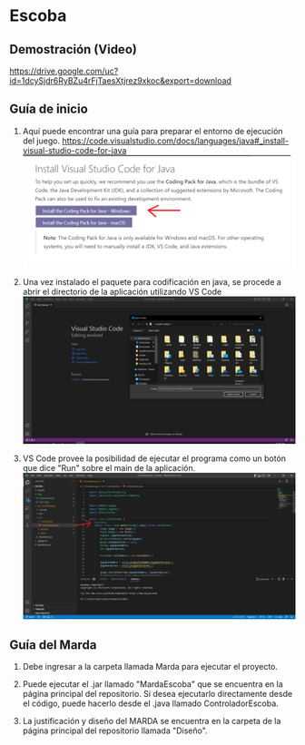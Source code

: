 # Escoba

## Demostración (Video)
https://drive.google.com/uc?id=1dcySjdr6RyBZu4rFjTaesXtjrez9xkoc&export=download

## Guía de inicio 
1) Aquí puede encontrar una guía para preparar el entorno de ejecución del juego.
https://code.visualstudio.com/docs/languages/java#_install-visual-studio-code-for-java
![downloadImg](img/download.png)

2) Una vez instalado el paquete para codificación en java, se procede a abrir el directorio de la aplicación utilizando VS Code
![openImg](img/open.png)

3)  VS Code provee la posibilidad de ejecutar el programa como un botón que dice "Run" sobre el main de la aplicación.
![runImg](img/run.png)

## Guía del Marda

1) Debe ingresar a la carpeta llamada Marda para ejecutar el proyecto.

2) Puede ejecutar el .jar llamado "MardaEscoba" que se encuentra en la página principal del repositorio. Si desea ejecutarlo 
directamente desde el código, puede hacerlo desde el .java llamado ControladorEscoba. 

3) La justificación y diseño del MARDA se encuentra en la carpeta de la página principal del repositorio llamada "Diseño".





